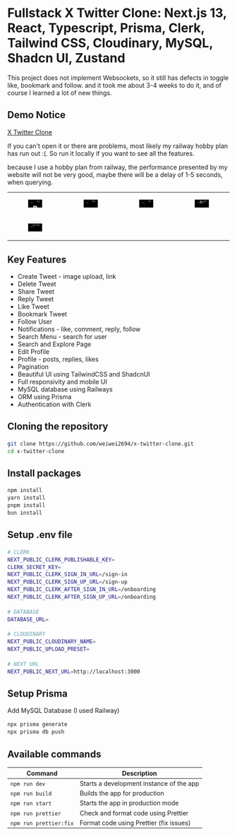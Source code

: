 # Fullstack X Twitter Clone: Next.js 13, React, Typescript, Prisma, Clerk, Tailwind CSS, Cloudinary, MySQL, Shadcn UI, Zustand

This project does not implement Websockets, so it still has defects in toggle like, bookmark and follow. and it took me about 3-4 weeks to do it, and of course I learned a lot of new things.

## Demo Notice
<a href="https://x-twitter-clone-weiwei2694.vercel.app/" target="_blank">X Twitter Clone</a>

If you can't open it or there are problems, most likely my railway hobby plan has run out :(.
So run it locally if you want to see all the features.

because I use a hobby plan from railway, the performance presented by my website will not be very good, maybe there will be a delay of 1-5 seconds, when querying.
<table style="width:100%; border: 0px; box-sizing: border-box;">
  <tr>
    <td>
      <figure>
				<img src="./public/assets/previews/preview-home.png" loading="lazy" alt="Preview Home" />
			</figure>
    </td>
    <td>
      <figure>
				<img src="./public/assets/previews/preview-explore.png" loading="lazy" alt="Preview Explore" />
			</figure>
    </td>
    <td>
      <figure>
				<img src="./public/assets/previews/preview-notifications.png" loading="lazy" alt="Preview Notifications" />
			</figure>
    </td>
    <td>
      <figure>
				<img src="./public/assets/previews/preview-bookmarks.png" loading="lazy" alt="Preview Bookmarks" />
			</figure>
    </td>
  </tr>
	<tr>
		<td>
			<figure>
				<img src="./public/assets/previews/preview-profile.png" loading="lazy" alt="Preview Profile" />
			</figure>
		</td>
	</tr>
</table>

## Key Features
- Create Tweet - image upload, link
- Delete Tweet
- Share Tweet
- Reply Tweet
- Like Tweet
- Bookmark Tweet
- Follow User
- Notifications - like, comment, reply, follow
- Search Menu - search for user
- Search and Explore Page
- Edit Profile
- Profile - posts, replies, likes
- Pagination
- Beautiful UI using TailwindCSS and ShadcnUI
- Full responsivity and mobile UI
- MySQL database using Railways
- ORM using Prisma
- Authentication with Clerk

## Cloning the repository
```bash
git clone https://github.com/weiwei2694/x-twitter-clone.git
cd x-twitter-clone
```

## Install packages
```bash
npm install
yarn install
pnpm install
bun install
```

## Setup .env file
```bash
# CLERK
NEXT_PUBLIC_CLERK_PUBLISHABLE_KEY=
CLERK_SECRET_KEY=
NEXT_PUBLIC_CLERK_SIGN_IN_URL=/sign-in
NEXT_PUBLIC_CLERK_SIGN_UP_URL=/sign-up
NEXT_PUBLIC_CLERK_AFTER_SIGN_IN_URL=/onboarding
NEXT_PUBLIC_CLERK_AFTER_SIGN_UP_URL=/onboarding

# DATABASE
DATABASE_URL=

# CLOUDINARY
NEXT_PUBLIC_CLOUDINARY_NAME=
NEXT_PUBLIC_UPLOAD_PRESET=

# NEXT URL
NEXT_PUBLIC_NEXT_URL=http://localhost:3000
```

## Setup Prisma
Add MySQL Database (I used Railway)
```bash
npx prisma generate
npx prisma db push
```

## Available commands
| Command         | Description                                   |
| --------------- | --------------------------------------------- |
| `npm run dev`   | Starts a development instance of the app     |
| `npm run build` | Builds the app for production                |
| `npm run start` | Starts the app in production mode            |
| `npm run prettier`   | Check and format code using Prettier      |
| `npm run prettier:fix` | Format code using Prettier (fix issues)   |
